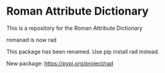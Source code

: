 # Roman Attribute Dictionary


This is a repository for the Roman Attribute Dictionary 



romanad is now rad

This package has been renamed. Use pip install rad instead.

New package: https://pypi.org/project/rad
